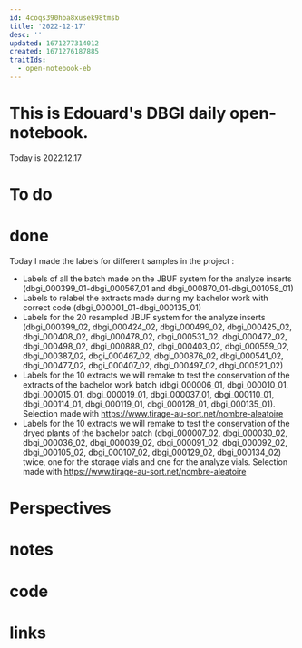 ```yaml
---
id: 4coqs390hba8xusek98tmsb
title: '2022-12-17'
desc: ''
updated: 1671277314012
created: 1671276187885
traitIds:
  - open-notebook-eb
---
```


# This is Edouard's DBGI daily open-notebook.

Today is 2022.12.17

# To do

# done
Today I made the labels for different samples in the project :
- Labels of all the batch made on the JBUF system for the analyze inserts (dbgi_000399_01-dbgi_000567_01 and dbgi_000870_01-dbgi_001058_01)
- Labels to relabel the extracts made during my bachelor work with correct code (dbgi_000001_01-dbgi_000135_01)
- Labels for the 20 resampled JBUF system for the analyze inserts (dbgi_000399_02, dbgi_000424_02, dbgi_000499_02, dbgi_000425_02, dbgi_000408_02, dbgi_000478_02, dbgi_000531_02, dbgi_000472_02, dbgi_000498_02, dbgi_000888_02, dbgi_000403_02, dbgi_000559_02, dbgi_000387_02, dbgi_000467_02, dbgi_000876_02, dbgi_000541_02, dbgi_000477_02, dbgi_000407_02, dbgi_000497_02, dbgi_000521_02)
- Labels for the 10 extracts we will remake to test the conservation of the extracts of the bachelor work batch (dbgi_000006_01, dbgi_000010_01, dbgi_000015_01, dbgi_000019_01, dbgi_000037_01, dbgi_000110_01, dbgi_000114_01, dbgi_000119_01, dbgi_000128_01, dbgi_000135_01). Selection made with https://www.tirage-au-sort.net/nombre-aleatoire
- Labels for the 10 extracts we will remake to test the conservation of the dryed plants of the bachelor batch (dbgi_000007_02, dbgi_000030_02, dbgi_000036_02, dbgi_000039_02, dbgi_000091_02, dbgi_000092_02, dbgi_000105_02, dbgi_000107_02, dbgi_000129_02, dbgi_000134_02) twice, one for the storage vials and one for the analyze vials. Selection made with https://www.tirage-au-sort.net/nombre-aleatoire

# Perspectives

# notes

# code

# links


